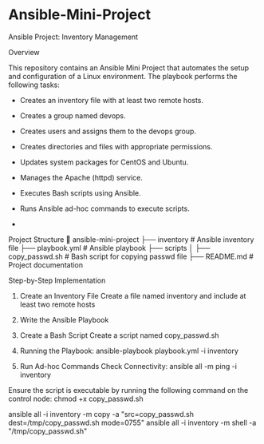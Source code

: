 # Ansible-Mini-Project
Ansible Project: Inventory Management

Overview

This repository contains an Ansible Mini Project that automates the setup and configuration of a Linux environment. The playbook performs the following tasks:

- Creates an inventory file with at least two remote hosts.

- Creates a group named devops.

- Creates users and assigns them to the devops group.

- Creates directories and files with appropriate permissions.

- Updates system packages for CentOS and Ubuntu.

- Manages the Apache (httpd) service.

- Executes Bash scripts using Ansible.

- Runs Ansible ad-hoc commands to execute scripts.
- 

Project Structure
📁 ansible-mini-project
 ├── inventory            # Ansible inventory file
 ├── playbook.yml         # Ansible playbook
 ├── scripts
 │   ├── copy_passwd.sh   # Bash script for copying passwd file
 ├── README.md            # Project documentation

 Step-by-Step Implementation

1. Create an Inventory File
Create a file named inventory and include at least two remote hosts

2. Write the Ansible Playbook

3. Create a Bash Script
Create a script named copy_passwd.sh

4. Running the Playbook:
ansible-playbook playbook.yml -i inventory

5. Run Ad-hoc Commands
Check Connectivity:
ansible all -m ping -i inventory

Ensure the script is executable by running the following command on the control node:
chmod +x copy_passwd.sh

ansible all -i inventory -m copy -a "src=copy_passwd.sh dest=/tmp/copy_passwd.sh mode=0755" 
ansible all -i inventory -m shell -a "/tmp/copy_passwd.sh" 

